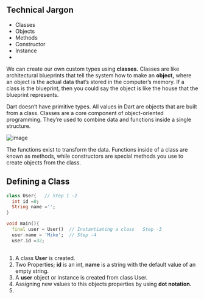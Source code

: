 ## Technical Jargon
* Classes
* Objects
* Methods
* Constructor
* Instance
* 


We can create our own custom types using **classes.** Classes are like architectural blueprints that tell the system how to make an **object,** where an object is the actual data that’s stored in the computer’s memory. If a class is the blueprint, then you could say the object is like the house that the blueprint represents.

Dart doesn’t have primitive types. All values in Dart are objects that are built from a class. Classes are a core component of object-oriented programming.
They’re used to combine data and functions inside a single structure. 

![image](https://user-images.githubusercontent.com/32765126/133657740-fd5943fa-9226-4c84-8745-6c80eec14f92.png)


The functions exist to transform the data. Functions inside of a class are known as methods, while constructors are special methods you use to create objects from the
class.

## Defining a Class

```dart
class User{   // Step 1 -2
  int id =0;
  String name ='';
}

void main(){
  final user = User()  // Instantiating a class   Step -3 
  user.name = 'Mike';  // Step -4
  user.id =32;
  
```

1. A class **User** is created.
2. Two Properties; **id** is an int, **name** is a string with the default value of an empty string.
3. A **user** object or instance is created from class User.
4. Assigning new values to this objects properties by using **dot notation.**
5. 
